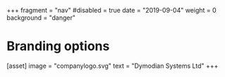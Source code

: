 +++
fragment = "nav"
#disabled = true
date = "2019-09-04"
weight = 0
background = "danger"

# Branding options
[asset]
  image = "companylogo.svg"
  text = "Dymodian Systems Ltd"
+++
